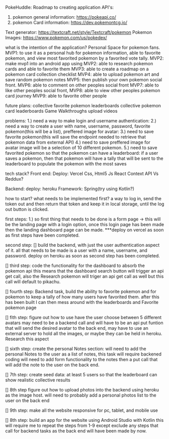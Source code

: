 
PokeHuddle: Roadmap to creating application
API's:
1.	pokemon general information: https://pokeapi.co/ 
2.	pokemon Card information: https://dev.pokemontcg.io/

Text generator: https://textcraft.net/style/Textcraft/pokemon
Pokemon Images: https://www.pokemon.com/us/pokedex/

what is the intention of the application? 
Personal Space for pokemon fans.
MVP1: to use it as a personal hub for pokemon information, able to favorite pokemon, and view most favorited pokemon by a favorited vote tally.
MVP2: make mvp1 into an android app using
MVP2: able to research pokemon cards and able to favorite them
MVP3: able to create a roadmap on a pokemon card collection checklist
MVP4: able to upload pokemon art and save random pokemon notes
MVP5: then publish your own pokemon social front.
MVP6: able to comment on other peoples social front
MVP7: able to like other peoples social front,
MVP8: able to view other peoples pokemon card journey
MVP9: able to favorite other people

future plans: 
collective favorite pokemon leaderboards
collective pokemon card leaderboards
Game Walkthroughs
upload videos


problems:
1.) need a way to make login and username authentication:
2.) need a way to create a user with name, username, password, favorite pokemon(this will be a list), preffered image for avatar: 
3.) need to save favorite pokemon(this will save the endpoint needed to retrieve that pokemon data from external API)
4.) need to save preffered image for avatar
	image will be a selection of 10 different pokemon. 
5.) need to save favorited pokemon so that the pokemon can have a leaderboard:
	if a user saves a pokemon, then that pokemon will have a tally that will be sent to the leaderboard to populate the pokemon with the most saves

tech stack?
Front end:
Deploy: Vercel
Css, Html5
Js React
Context API Vs Reddux?

Backend:
deploy: heroku
Framework: Spring(try using Kotlin?)

how to start?
what needs to be implemented first?
a way to log in, send the token out and then return that token and keep it in local storage, until the log out button is clicked.

first steps:
1.) so first thing that needs to be done is a form page -> this will be the landing page with a  login option, once this login page has been made then the landing dashboard page can be made.
***deploy on vercel as soon as first steps have been completed.

second step:
[] build the backend, with just the user authentication aspect of it. all that needs to be made is a user with a name, username, and password. 
deploy on heroku as soon as second step has been completed.

[] third step:
code the functionality for the dashboard to absorb the pokemon api
this means that the dashboard search button will trigger an api get call, also the Research pokemon will triger an api get call as well but this call will default to pikachu. 

[] fourth step:
Backend task, build the ability to favorite pokemon and for pokemon to keep a tally of how many users have favorited them.
after this has been built I can then mess around with the leaderboards and Favorite pokemon page

[] fith step:
figure out how to use have the user choose between 5 different avatars
may need to be a backend call and will have to be an api put funtion that will send the desired avatar to the back end, may have to use an external server to hold all the images, or maybe they can be held in heroku. Research this aspect

[] sixth step:
create the personal Notes section:
will need to add the personal Notes to the user as a list of notes, this task will require backened coding
will need to add form functionality to the notes then a put call that will add the note to the user on the back end.

[] 7th step:
create seed data: 
at least 5 users so that the leaderboard can show realistic collective results

[] 8th step
figure out how to upload photos into the backend using heroku as the image host. 
will need to probably add a personal photos list to the user on the back end

[] 9th step:
make all the website responsive for pc, tablet, and mobile use

[] 8th step:
build an app for the website using Android Studio with Kotlin
this will require me to repeat the steps from 1-9 except exclude any steps that call for backend tasks as the back end will have been made by now.
